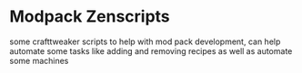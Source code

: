 # Modpack Zenscripts
some crafttweaker scripts to help with mod pack development, can help automate some tasks like adding and removing recipes as well as automate some machines 
